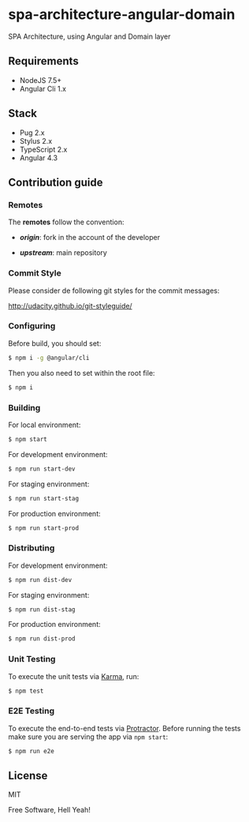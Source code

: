 # spa-architecture-angular-domain
SPA Architecture, using Angular and Domain layer

## Requirements

- NodeJS 7.5+
- Angular Cli 1.x

## Stack

- Pug 2.x
- Stylus 2.x
- TypeScript 2.x
- Angular 4.3

## Contribution guide

### Remotes

The **remotes** follow the convention:

- _**origin**_: fork in the account of the developer

- _**upstream**_: main repository

### Commit Style

Please consider de following git styles for the commit messages:

http://udacity.github.io/git-styleguide/

### Configuring

Before build, you should set:

```sh
$ npm i -g @angular/cli
```

Then you also need to set within the root file:

```sh
$ npm i
```

### Building

For local environment:

```sh
$ npm start
```

For development environment:

```sh
$ npm run start-dev
```

For staging environment:

```sh
$ npm run start-stag
```

For production environment:

```sh
$ npm run start-prod
```

### Distributing

For development environment:

```sh
$ npm run dist-dev
```

For staging environment:

```sh
$ npm run dist-stag
```

For production environment:

```sh
$ npm run dist-prod
```

### Unit Testing

To execute the unit tests via [Karma](https://karma-runner.github.io), run:

```sh
$ npm test
```

### E2E Testing

To execute the end-to-end tests via [Protractor](http://www.protractortest.org/).
Before running the tests make sure you are serving the app via `npm start`:

```sh
$ npm run e2e
```

## License

MIT

Free Software, Hell Yeah!
